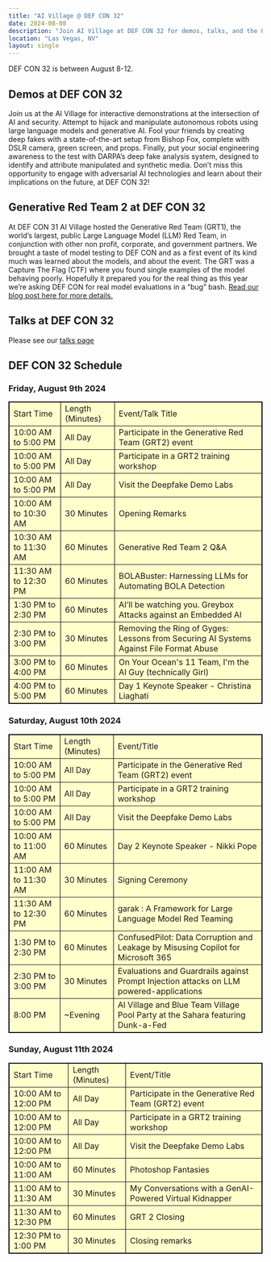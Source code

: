 ```yaml
---
title: "AI Village @ DEF CON 32"
date: 2024-08-08
description: "Join AI Village at DEF CON 32 for demos, talks, and the Generative Red Team 2 challenge."
location: "Las Vegas, NV"
layout: single
---
```


DEF CON 32 is between August 8-12.

## Demos at DEF CON 32

Join us at the AI Village for interactive demonstrations at the intersection of AI and security. Attempt to hijack and manipulate autonomous robots using large language models and generative AI. Fool your friends by creating deep fakes with a state-of-the-art setup from Bishop Fox, complete with DSLR camera, green screen, and props. Finally, put your social engineering awareness to the test with DARPA’s deep fake analysis system, designed to identify and attribute manipulated and synthetic media. Don’t miss this opportunity to engage with adversarial AI technologies and learn about their implications on the future, at DEF CON 32!

## Generative Red Team 2 at DEF CON 32

At DEF CON 31 AI Village hosted the Generative Red Team (GRT1), the world’s largest, public Large Language Model (LLM) Red Team, in conjunction with other non profit, corporate, and government partners. We brought a taste of model testing to DEF CON and as a first event of its kind much was learned about the models, and about the event. The GRT was a Capture The Flag (CTF) where you found single examples of the model behaving poorly. Hopefully it prepared you for the real thing as this year we’re asking DEF CON for real model evaluations in a “bug” bash. [Read our blog post here for more details.](https://aivillage.org/generative%20red%20team/generative-red-team-2/)

## Talks at DEF CON 32

Please see our [talks page](https://aivillage.org/events/2024_talks)

## DEF CON 32 Schedule

### Friday, August 9th 2024

<table border="1" bordercolor="020202" style="background-color:FFFFCC" width="100%" cellpadding="3" cellspacing="3">
<tr><td>Start Time</td><td>Length (Minutes)</td><td>Event/Talk Title</td></tr>
<tr><td>10:00 AM to 5:00 PM</td><td>All Day</td><td>Participate in the Generative Red Team (GRT2) event</td></tr>
<tr><td>10:00 AM to 5:00 PM</td><td>All Day</td><td>Participate in a GRT2 training workshop</td></tr>
<tr><td>10:00 AM to 5:00 PM</td><td>All Day</td><td>Visit the Deepfake Demo Labs</td></tr>
<tr><td>10:00 AM to 10:30 AM</td><td>30 Minutes</td><td>Opening Remarks</td></tr>
<tr><td>10:30 AM to 11:30 AM</td><td>60 Minutes</td><td>Generative Red Team 2 Q&A</td></tr>
<tr><td>11:30 AM to 12:30 PM</td><td>60 Minutes</td><td>BOLABuster: Harnessing LLMs for Automating BOLA Detection</td></tr>
<tr><td>1:30 PM to 2:30 PM</td><td>60 Minutes</td><td>AI’ll be watching you. Greybox Attacks against an Embedded AI</td></tr>
<tr><td>2:30 PM to 3:00 PM</td><td>30 Minutes</td><td>Removing the Ring of Gyges: Lessons from Securing AI Systems Against File Format Abuse</td></tr>
<tr><td>3:00 PM to 4:00 PM</td><td>60 Minutes</td><td>On Your Ocean's 11 Team, I'm the AI Guy (technically Girl)</td></tr>
<tr><td>4:00 PM to 5:00 PM</td><td>60 Minutes</td><td>Day 1 Keynote Speaker - Christina Liaghati</td></tr>
</table>

### Saturday, August 10th 2024

<table border="1" bordercolor="020202" style="background-color:FFFFCC" width="100%" cellpadding="3" cellspacing="3">
<tr><td>Start Time</td><td>Length (Minutes)</td><td>Event/Title</td></tr>
<tr><td>10:00 AM to 5:00 PM</td><td>All Day</td><td>Participate in the Generative Red Team (GRT2) event</td></tr>
<tr><td>10:00 AM to 5:00 PM</td><td>All Day</td><td>Participate in a GRT2 training workshop</td></tr>
<tr><td>10:00 AM to 5:00 PM</td><td>All Day</td><td>Visit the Deepfake Demo Labs</td></tr>
<tr><td>10:00 AM to 11:00 AM</td><td>60 Minutes</td><td>Day 2 Keynote Speaker - Nikki Pope</td></tr>
<tr><td>11:00 AM to 11:30 AM</td><td>30 Minutes</td><td>Signing Ceremony</td></tr>
<tr><td>11:30 AM to 12:30 PM</td><td>60 Minutes</td><td>garak : A Framework for Large Language Model Red Teaming</td></tr>
<tr><td>1:30 PM to 2:30 PM</td><td>60 Minutes</td><td>ConfusedPilot: Data Corruption and Leakage by Misusing Copilot for Microsoft 365</td></tr>
<tr><td>2:30 PM to 3:00 PM</td><td>30 Minutes</td><td>Evaluations and Guardrails against Prompt Injection attacks on LLM powered-applications</td></tr>
<tr><td>8:00 PM</td><td>~Evening</td><td>AI Village and Blue Team Village Pool Party at the Sahara featuring Dunk-a-Fed</td></tr>
</table>

### Sunday, August 11th 2024

<table border="1" bordercolor="020202" style="background-color:FFFFCC" width="100%" cellpadding="3" cellspacing="3">
<tr><td>Start Time</td><td>Length (Minutes)</td><td>Event/Title</td></tr>
<tr><td>10:00 AM to 12:00 PM</td><td>All Day</td><td>Participate in the Generative Red Team (GRT2) event</td></tr>
<tr><td>10:00 AM to 12:00 PM</td><td>All Day</td><td>Participate in a GRT2 training workshop</td></tr>
<tr><td>10:00 AM to 12:00 PM</td><td>All Day</td><td>Visit the Deepfake Demo Labs</td></tr>
<tr><td>10:00 AM to 11:00 AM</td><td>60 Minutes</td><td>Photoshop Fantasies</td></tr>
<tr><td>11:00 AM to 11:30 AM</td><td>30 Minutes</td><td>My Conversations with a GenAI-Powered Virtual Kidnapper</td></tr>
<tr><td>11:30 AM to 12:30 PM</td><td>60 Minutes</td><td>GRT 2 Closing</td></tr>
<tr><td>12:30 PM to 1:00 PM</td><td>30 Minutes</td><td>Closing remarks</td></tr>
</table>

